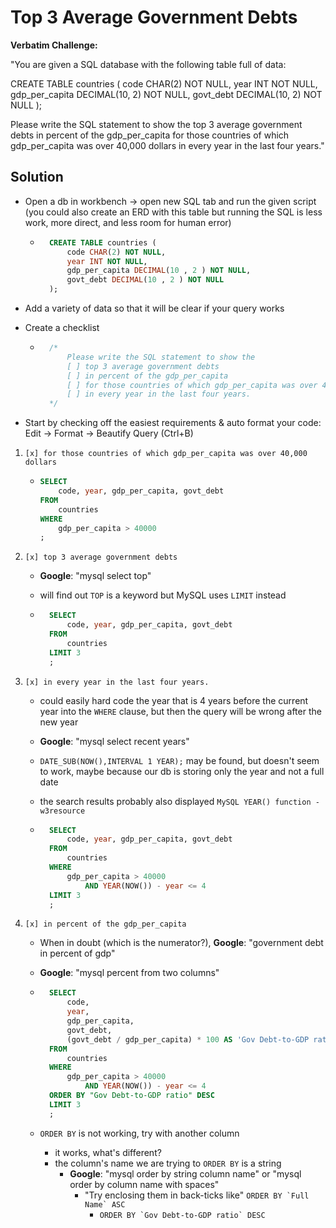 # Top 3 Average Government Debts

**Verbatim Challenge:**

"You are given a SQL database with the following table full of data:

CREATE TABLE countries ( code CHAR(2)
NOT NULL, year INT NOT NULL,
gdp_per_capita DECIMAL(10, 2) NOT
NULL, govt_debt DECIMAL(10, 2) NOT
NULL );

Please write the SQL statement to show the top 3 average government debts in percent of
the gdp_per_capita for those countries of which gdp_per_capita was over 40,000 dollars in
every year in the last four years."

## Solution

- Open a db in workbench -> open new SQL tab and run the given script (you could also create an ERD with this table but running the SQL is less work, more direct, and less room for human error)

  - ``` SQL
      CREATE TABLE countries (
          code CHAR(2) NOT NULL,
          year INT NOT NULL,
          gdp_per_capita DECIMAL(10 , 2 ) NOT NULL,
          govt_debt DECIMAL(10 , 2 ) NOT NULL
      );
      ```

- Add a variety of data so that it will be clear if your query works
- Create a checklist

  - ``` SQL
      /*
          Please write the SQL statement to show the
          [ ] top 3 average government debts
          [ ] in percent of the gdp_per_capita
          [ ] for those countries of which gdp_per_capita was over 40,000 dollars
          [ ] in every year in the last four years.
      */
      ```

- Start by checking off the easiest requirements & auto format your code: Edit -> Format -> Beautify Query (Ctrl+B)

1. `[x] for those countries of which gdp_per_capita was over 40,000 dollars`

    - ``` SQL
      SELECT
          code, year, gdp_per_capita, govt_debt
      FROM
          countries
      WHERE
          gdp_per_capita > 40000
      ;
        ```

2. `[x] top 3 average government debts`
    - **Google**: "mysql select top"
    - will find out `TOP` is a keyword but MySQL uses `LIMIT` instead

    - ``` SQL
        SELECT
            code, year, gdp_per_capita, govt_debt
        FROM
            countries
        LIMIT 3
        ;
        ```

3. `[x] in every year in the last four years.`

    - could easily hard code the year that is 4 years before the current year into the `WHERE` clause, but then the query will be wrong after the new year
    - **Google**: "mysql select recent years"
    - `DATE_SUB(NOW(),INTERVAL 1 YEAR);` may be found, but doesn't seem to work, maybe because our db is storing only the year and not a full date
    - the search results probably also displayed `MySQL YEAR() function - w3resource`

    - ``` SQL
        SELECT
            code, year, gdp_per_capita, govt_debt
        FROM
            countries
        WHERE
            gdp_per_capita > 40000
                AND YEAR(NOW()) - year <= 4
        LIMIT 3
        ;
        ```

4. `[x] in percent of the gdp_per_capita`
    - When in doubt (which is the numerator?), **Google**: "government debt in percent of gdp"
    - **Google**: "mysql percent from two columns"

    - ``` SQL
        SELECT
            code,
            year,
            gdp_per_capita,
            govt_debt,
            (govt_debt / gdp_per_capita) * 100 AS 'Gov Debt-to-GDP ratio'
        FROM
            countries
        WHERE
            gdp_per_capita > 40000
                AND YEAR(NOW()) - year <= 4
        ORDER BY "Gov Debt-to-GDP ratio" DESC
        LIMIT 3
        ;
        ```

    - `ORDER BY` is not working, try with another column
        - it works, what's different?
        - the column's name we are trying to `ORDER BY` is a string
            - **Google**: "mysql order by string column name" or "mysql order by column name with spaces"
              - "Try enclosing them in back-ticks like" ``ORDER BY `Full Name` ASC``
                  - ``ORDER BY `Gov Debt-to-GDP ratio` DESC``
